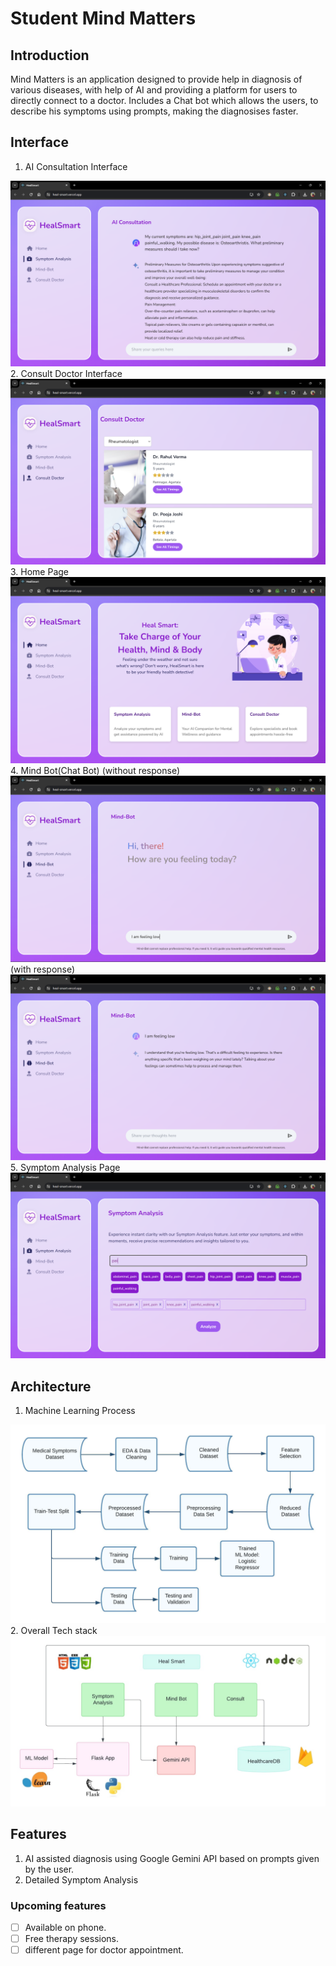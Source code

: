 # Student Mind Matters
## Introduction
Mind Matters is an application designed to provide help in diagnosis of various diseases, with help of AI and providing a platform for users to directly connect to a doctor. Includes a Chat bot which allows the users, to describe his symptoms using prompts, making the diagnosises faster.

## Interface
1. AI Consultation Interface
<img src="./screenshots/ai_consultation.png" alt="an image showing AI Consultation page."/>
2. Consult Doctor Interface
<img src="./screenshots/consult_doctor.png" alt="an image showing Consult Doctor page."/>
3. Home Page
<img src="./screenshots/home_page.png" alt="an image showing Home page."/>
4. Mind Bot(Chat Bot)
(without response)
<img src="./screenshots/mind_bot.png" alt="an image showing Mind Bot page."/>
(with response)
<img src="./screenshots/mind_bot_response.png" alt="an image showing Mind Bot Response page."/>
5. Symptom Analysis Page
<img src="./screenshots/symptom_analysis.png" alt="an image showing Symptom Analysis page."/>

## Architecture
1. Machine Learning Process
<img src="./screenshots/ml_lifecycle.jpeg" alt="An image showing ML Work Flow"/>
2. Overall Tech stack
<img src="./screenshots/architecture.jpg" alt="An image showing Architecture"/>


## Features
1. AI assisted diagnosis using Google Gemini API based on prompts given by the user.
2. Detailed Symptom Analysis


### Upcoming features
- [ ] Available on phone.
- [ ] Free therapy sessions.
- [ ] different page for doctor appointment.
